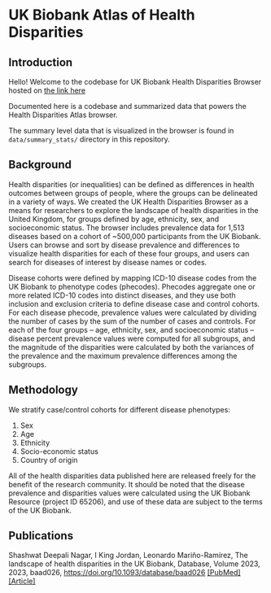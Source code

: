 # UK Biobank Atlas of Health Disparities

## Introduction

Hello! Welcome to the codebase for UK Biobank Health Disparities Browser hosted on [the link here](https://ukbatlas.health-disparities.org)

Documented here is a codebase and summarized data that powers the Health Disparities Atlas browser. 

The summary level data that is visualized in the browser is found in `data/summary_stats/` directory in this repository.

## Background

Health disparities (or inequalities) can be defined as differences in health outcomes between groups of people, where the groups can be delineated in a variety of ways. We created the UK Health Disparities Browser as a means for researchers to explore the landscape of health disparities in the United Kingdom, for groups defined by age, ethnicity, sex, and socioeconomic status. The browser includes prevalence data for 1,513 diseases based on a cohort of ~500,000 participants from the UK Biobank. Users can browse and sort by disease prevalence and differences to visualize health disparities for each of these four groups, and users can search for diseases of interest by disease names or codes.

Disease cohorts were defined by mapping ICD-10 disease codes from the UK Biobank to phenotype codes (phecodes). Phecodes aggregate one or more related ICD-10 codes into distinct diseases, and they use both inclusion and exclusion criteria to define disease case and control cohorts. For each disease phecode, prevalence values were calculated by dividing the number of cases by the sum of the number of cases and controls. For each of the four groups – age, ethnicity, sex, and socioeconomic status – disease percent prevalence values were computed for all subgroups, and the magnitude of the disparities were calculated by both the variances of the prevalence and the maximum prevalence differences among the subgroups.

## Methodology

We stratify case/control cohorts for different disease phenotypes:

1. Sex
2. Age
3. Ethnicity
4. Socio-economic status
5. Country of origin

All of the health disparities data published here are released freely for the benefit of the research community. It should be noted that the disease prevalence and disparities values were calculated using the UK Biobank Resource (project ID 65206), and use of these data are subject to the terms of the UK Biobank.


## Publications

Shashwat Deepali Nagar, I King Jordan, Leonardo Mariño-Ramírez, The landscape of health disparities in the UK Biobank, Database, Volume 2023, 2023, baad026, https://doi.org/10.1093/database/baad026 [[PubMed]](https://pubmed.ncbi.nlm.nih.gov/) [[Article]](https://academic.oup.com/database/article-pdf/doi/10.1093/database/baad026/50103027/baad026.pdf)
